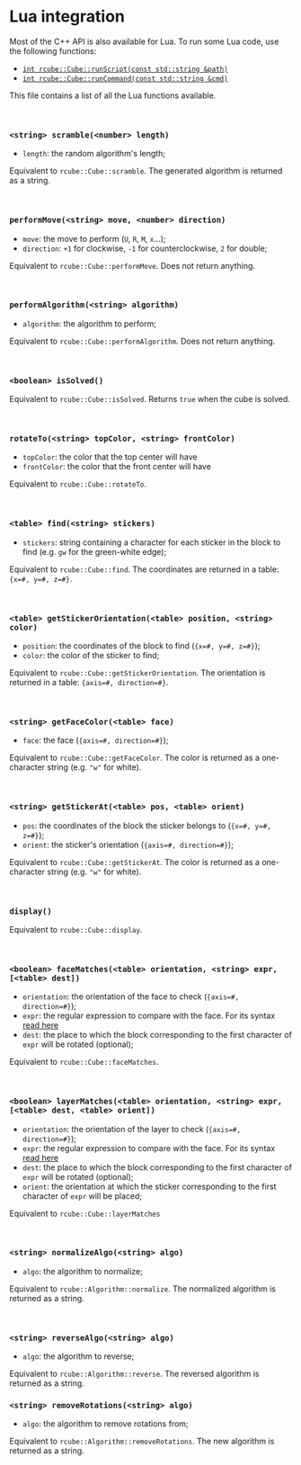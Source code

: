 # Lua integration

Most of the C++ API is also available for Lua. To run some Lua code, use the
following functions:
- [`int rcube::Cube::runScript(const std::string &path)`](cube.md#int-rcubecuberunscriptconst-stdstring-path)
- [`int rcube::Cube::runCommand(const std::string &cmd)`](cube.md#int-rcubecuberuncommandconst-stdstring-cmd)

This file contains a list of all the Lua functions available.

<br>

### `<string> scramble(<number> length)`

- `length`: the random algorithm's length;

Equivalent to `rcube::Cube::scramble`. The generated algorithm is returned as
a string.

<br>

### `performMove(<string> move, <number> direction)`

- `move`: the move to perform (`U`, `R`, `M`, `x`...);
- `direction`: `+1` for clockwise, `-1` for counterclockwise, `2` for double;

Equivalent to `rcube::Cube::performMove`. Does not return anything.

<br>

### `performAlgorithm(<string> algorithm)`

- `algorithm`: the algorithm to perform;

Equivalent to `rcube::Cube::performAlgorithm`. Does not return anything.

<br>

### `<boolean> isSolved()`

Equivalent to `rcube::Cube::isSolved`. Returns `true` when the cube is solved.

<br>

### `rotateTo(<string> topColor, <string> frontColor)`

- `topColor`: the color that the top center will have
- `frontColor`: the color that the front center will have

Equivalent to `rcube::Cube::rotateTo`.

<br>

### `<table> find(<string> stickers)`

- `stickers`: string containing a character for each sticker in the block to
find (e.g. `gw` for the green-white edge);

Equivalent to `rcube::Cube::find`. The coordinates are returned in a table:
`{x=#, y=#, z=#}`.

<br>

### `<table> getStickerOrientation(<table> position, <string> color)`

- `position`: the coordinates of the block to find (`{x=#, y=#, z=#}`);
- `color`: the color of the sticker to find;

Equivalent to `rcube::Cube::getStickerOrientation`. The orientation is returned
in a table: `{axis=#, direction=#}`.

<br>

### `<string> getFaceColor(<table> face)`

- `face`: the face (`{axis=#, direction=#}`);

Equivalent to `rcube::Cube::getFaceColor`. The color is returned as a
one-character string (e.g. `"w"` for white).

<br>

### `<string> getStickerAt(<table> pos, <table> orient)`

- `pos`: the coordinates of the block the sticker belongs to (`{x=#, y=#, z=#}`);
- `orient`: the sticker's orientation (`{axis=#, direction=#}`);

Equivalent to `rcube::Cube::getStickerAt`. The color is returned as a
one-character string (e.g. `"w"` for white).

<br>

### `display()`

Equivalent to `rcube::Cube::display`.

<br>

### `<boolean> faceMatches(<table> orientation, <string> expr, [<table> dest])`

- `orientation`: the orientation of the face to check (`{axis=#, direction=#}`);
- `expr`: the regular expression to compare with the face. For its syntax
[read here](cube.md#rcubecubefacematchesconst-rcubeorientation-face-const-stdstring-expr)
- `dest`: the place to which the block corresponding to the first character of
`expr` will be rotated (optional);

Equivalent to `rcube::Cube::faceMatches`.

<br>

### `<boolean> layerMatches(<table> orientation, <string> expr, [<table> dest, <table> orient])`

- `orientation`: the orientation of the layer to check (`{axis=#, direction=#}`);
- `expr`: the regular expression to compare with the face. For its syntax
[read here](cube.md#rcubecubefacematchesconst-rcubeorientation-face-const-stdstring-expr)
- `dest`: the place to which the block corresponding to the first character of
`expr` will be rotated (optional);
- `orient`: the orientation at which the sticker corresponding to the first
character of `expr` will be placed;

Equivalent to `rcube::Cube::layerMatches`

<br>

### `<string> normalizeAlgo(<string> algo)`

- `algo`: the algorithm to normalize;

Equivalent to `rcube::Algorithm::normalize`. The normalized algorithm is
returned as a string.

<br>

### `<string> reverseAlgo(<string> algo)`

- `algo`: the algorithm to reverse;

Equivalent to `rcube::Algorithm::reverse`. The reversed algorithm is
returned as a string.

### `<string> removeRotations(<string> algo)`

- `algo`: the algorithm to remove rotations from;

Equivalent to `rcube::Algorithm::removeRotations`. The new algorithm is
returned as a string.
